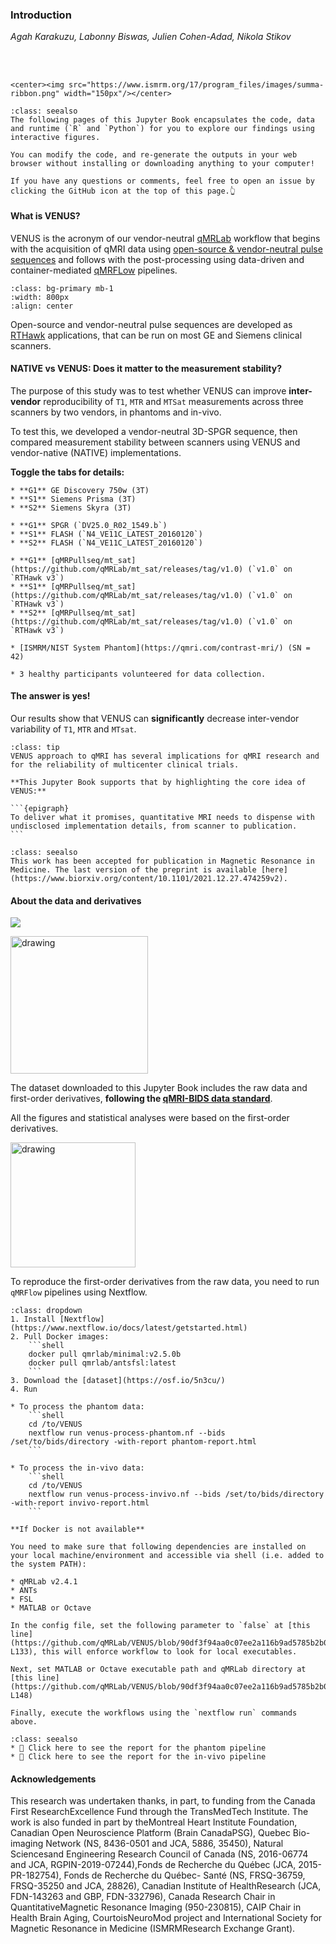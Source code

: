 ### Introduction

_Agah Karakuzu, Labonny Biswas, Julien Cohen-Adad, Nikola Stikov_

<br><br>

````{margin}
<center><img src="https://www.ismrm.org/17/program_files/images/summa-ribbon.png" width="150px"/></center>
````

```{admonition} 🏅 &nbsp;Interact with, explore and reproduce our findings!&nbsp;🏅
:class: seealso
The following pages of this Jupyter Book encapsulates the code, data and runtime (`R` and `Python`) for you to explore our findings using interactive figures. 

You can modify the code, and re-generate the outputs in your web browser without installing or downloading anything to your computer!

If you have any questions or comments, feel free to open an issue by clicking the GitHub icon at the top of this page.👆
```

#### What is VENUS?

VENUS is the acronym of our vendor-neutral [qMRLab](https://qmrlab.org) workflow that begins with the acquisition of qMRI data using [open-source & vendor-neutral pulse sequences](https://github.com/qmrlab/pulse_sequences) and follows with the post-processing using data-driven and container-mediated [qMRFLow](https://github.com/qmrlab/qmrflow) pipelines.

```{image} ../assets/banner.jpg
:class: bg-primary mb-1
:width: 800px
:align: center
```

Open-source and vendor-neutral pulse sequences are developed as [RTHawk](https://www.heartvista.ai/for-research) applications, that can be run on most GE and Siemens clinical scanners.

#### NATIVE vs VENUS: Does it matter to the measurement stability? 

The purpose of this study was to test whether VENUS can improve **inter-vendor** reproducibility of `T1`, `MTR` and `MTSat` measurements across three scanners by two vendors, in phantoms and in-vivo.

To test this, we developed a vendor-neutral 3D-SPGR sequence, then compared measurement stability between scanners using VENUS and vendor-native (NATIVE) implementations.

**Toggle the tabs for details:**

```{tabbed} Scanners
* **G1** GE Discovery 750w (3T)
* **S1** Siemens Prisma (3T)
* **S2** Siemens Skyra (3T)
```

```{tabbed} NATIVE implementation
* **G1** SPGR (`DV25.0_R02_1549.b`)
* **S1** FLASH (`N4_VE11C_LATEST_20160120`)
* **S2** FLASH (`N4_VE11C_LATEST_20160120`)
```

```{tabbed} VENUS implementation
* **G1** [qMRPullseq/mt_sat](https://github.com/qMRLab/mt_sat/releases/tag/v1.0) (`v1.0` on `RTHawk v3`)
* **S1** [qMRPullseq/mt_sat](https://github.com/qMRLab/mt_sat/releases/tag/v1.0) (`v1.0` on `RTHawk v3`)
* **S2** [qMRPullseq/mt_sat](https://github.com/qMRLab/mt_sat/releases/tag/v1.0) (`v1.0` on `RTHawk v3`)
```

```{tabbed} Phantom
* [ISMRM/NIST System Phantom](https://qmri.com/contrast-mri/) (SN = 42)
```

```{tabbed} In-vivo
* 3 healthy participants volunteered for data collection.
```

#### The answer is yes!

Our results show that VENUS can **significantly** decrease inter-vendor variability of `T1`, `MTR` and `MTsat`.

`````{admonition} Implications
:class: tip
VENUS approach to qMRI has several implications for qMRI research and for the reliability of multicenter clinical trials. 

**This Jupyter Book supports that by highlighting the core idea of VENUS:**

```{epigraph}
To deliver what it promises, quantitative MRI needs to dispense with undisclosed implementation details, from scanner to publication.
```

`````
`````{admonition} See Also
:class: seealso
This work has been accepted for publication in Magnetic Resonance in Medicine. The last version of the preprint is available [here](https://www.biorxiv.org/content/10.1101/2021.12.27.474259v2).
`````

#### About the data and derivatives

[![](https://img.shields.io/badge/DATA%20DOI-10.17605%2FOSF.IO%2F5N3CU-blue)](https://osf.io/5n3cu/)

<img src="https://upload.wikimedia.org/wikipedia/commons/d/de/BIDS_Logo.png" alt="drawing" width="220px"/>

The dataset downloaded to this Jupyter Book includes the raw data and first-order derivatives, **following the [qMRI-BIDS data standard](https://www.medrxiv.org/content/10.1101/2021.10.22.21265382v3)**.

All the figures and statistical analyses were based on the first-order derivatives. 

<img src="https://github.com/qMRLab/qMRFlow/raw/master/assets/qmrflow_small.png" alt="drawing" width="200px"/>


To reproduce the first-order derivatives from the raw data, you need to run `qMRFlow` pipelines using Nextflow.

```{admonition} Click the button to reveal qMRFlow instructions.
:class: dropdown
1. Install [Nextflow](https://www.nextflow.io/docs/latest/getstarted.html)
2. Pull Docker images:
    ```shell
    docker pull qmrlab/minimal:v2.5.0b
    docker pull qmrlab/antsfsl:latest
    ```
3. Download the [dataset](https://osf.io/5n3cu/)
4. Run

* To process the phantom data:
    ```shell
    cd /to/VENUS
    nextflow run venus-process-phantom.nf --bids /set/to/bids/directory -with-report phantom-report.html
    ```

* To process the in-vivo data:
    ```shell
    cd /to/VENUS
    nextflow run venus-process-invivo.nf --bids /set/to/bids/directory -with-report invivo-report.html
    ```

**If Docker is not available**

You need to make sure that following dependencies are installed on your local machine/environment and accessible via shell (i.e. added to the system PATH):

* qMRLab v2.4.1
* ANTs 
* FSL
* MATLAB or Octave 

In the config file, set the following parameter to `false` at [this line](https://github.com/qMRLab/VENUS/blob/90df3f94aa0c07ee2a116b9ad5785b2b0057fa60/nextflow.config#L131-L133), this will enforce workflow to look for local executables.

Next, set MATLAB or Octave executable path and qMRLab directory at [this line](https://github.com/qMRLab/VENUS/blob/90df3f94aa0c07ee2a116b9ad5785b2b0057fa60/nextflow.config#L144-L148)

Finally, execute the workflows using the `nextflow run` commands above.
```

`````{admonition} qMRFLow execution reports
:class: seealso
* 📑 Click here to see the report for the phantom pipeline
* 📑 Click here to see the report for the in-vivo pipeline
`````

#### Acknowledgements

This research was undertaken thanks, in part, to funding from the Canada First ResearchExcellence Fund through the TransMedTech Institute. The work is also funded in part by theMontreal Heart Institute Foundation, Canadian Open Neuroscience Platform (Brain CanadaPSG), Quebec Bio-imaging Network (NS, 8436-0501 and JCA, 5886, 35450), Natural Sciencesand Engineering Research Council of Canada (NS, 2016-06774 and JCA, RGPIN-2019-07244),Fonds de Recherche du Québec (JCA, 2015-PR-182754), Fonds de Recherche du Québec- Santé (NS, FRSQ-36759, FRSQ-35250 and JCA, 28826), Canadian Institute of HealthResearch (JCA, FDN-143263 and GBP, FDN-332796), Canada Research Chair in QuantitativeMagnetic Resonance Imaging (950-230815), CAIP Chair in Health Brain Aging, CourtoisNeuroMod project and International Society for Magnetic Resonance in Medicine (ISMRMResearch Exchange Grant).